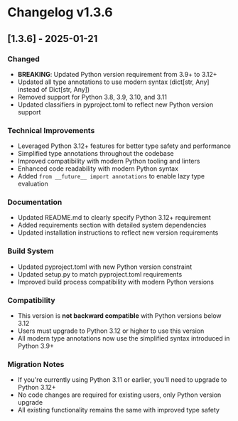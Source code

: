 # Changelog v1.3.6

## [1.3.6] - 2025-01-21

### Changed
- **BREAKING**: Updated Python version requirement from 3.9+ to 3.12+
- Updated all type annotations to use modern syntax (dict[str, Any] instead of Dict[str, Any])
- Removed support for Python 3.8, 3.9, 3.10, and 3.11
- Updated classifiers in pyproject.toml to reflect new Python version support

### Technical Improvements
- Leveraged Python 3.12+ features for better type safety and performance
- Simplified type annotations throughout the codebase
- Improved compatibility with modern Python tooling and linters
- Enhanced code readability with modern Python syntax
- Added `from __future__ import annotations` to enable lazy type evaluation

### Documentation
- Updated README.md to clearly specify Python 3.12+ requirement
- Added requirements section with detailed system dependencies
- Updated installation instructions to reflect new version requirements

### Build System
- Updated pyproject.toml with new Python version constraint
- Updated setup.py to match pyproject.toml requirements
- Improved build process compatibility with modern Python versions

### Compatibility
- This version is **not backward compatible** with Python versions below 3.12
- Users must upgrade to Python 3.12 or higher to use this version
- All modern type annotations now use the simplified syntax introduced in Python 3.9+

### Migration Notes
- If you're currently using Python 3.11 or earlier, you'll need to upgrade to Python 3.12+
- No code changes are required for existing users, only Python version upgrade
- All existing functionality remains the same with improved type safety 